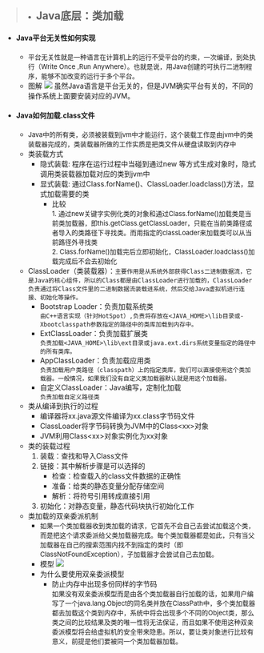 >- ## Java底层：类加载
>
  - #### Java平台无关性如何实现
    - <font size=2>平台无关性就是一种语言在计算机上的运行不受平台的约束，一次编译，到处执行（Write Once ,Run Anywhere）。也就是说，用Java创建的可执行二进制程序，能够不加改变的运行于多个平台。 </font>
    - 图解
     ![](http://wxf.zcoder.top/server/files/jvm.jpg)
     虽然Java语言是平台无关的，但是JVM确实平台有关的，不同的操作系统上面要安装对应的JVM。
  - #### Java如何加载.class文件
    - <font size=2>Java中的所有类，必须被装载到jvm中才能运行，这个装载工作是由jvm中的类装载器完成的，类装载器所做的工作实质是把类文件从硬盘读取到内存中</font>
    - 类装载方式
      - 隐式装载: 程序在运行过程中当碰到通过new 等方式生成对象时，隐式调用类装载器加载对应的类到jvm中
      - 显式装载: 通过Class.forName()、ClassLoader.loadclass()方法，显式加载需要的类
        - 比较  
          <font size=2>1. 通过new关键字实例化类的对象和通过Class.forName()加载类是当前类加载器，即this.getClass.getClassLoader，只能在当前类路径或者导入的类路径下寻找类。而用指定的classLoader来加载类可以从当前路径外寻找类</font>  
          <font size=2>2. Class.forName()加载完后立即初始化，ClassLoader.loadclass()加载完成后不会去初始化</font>
    - ClassLoader（类装载器）：`主要作用是从系统外部获得Class二进制数据流，它是Java的核心组件，所以的Class都是由ClassLoader进行加载的，ClassLoader负责通过将Class文件里的二进制数据流装载进系统，然后交给Java虚拟机进行连接、初始化等操作。`
      - Bootstrap Loader：负责加载系统类  
        `由C++语言实现（针对HotSpot）,负责将存放在<JAVA_HOME>\lib目录或-Xbootclasspath参数指定的路径中的类库加载到内存中。`
      - ExtClassLoader：负责加载扩展类  
        `负责加载<JAVA_HOME>\lib\ext目录或java.ext.dirs系统变量指定的路径中的所有类库。`
      - AppClassLoader：负责加载应用类  
        `负责加载用户类路径（classpath）上的指定类库，我们可以直接使用这个类加载器。一般情况，如果我们没有自定义类加载器默认就是用这个加载器。`
      - 自定义ClassLoader：Java编写，定制化加载  
        `负责加载自定义路径类`
    - 类从编译到执行的过程
      - 编译器将xx.java源文件编译为xx.class字节码文件
      - ClassLoader将字节码转换为JVM中的Class\<xx>对象
      - JVM利用Class\<xx>对象实例化为xx对象
    - 类的装载过程
      1. 装载：查找和导入Class文件
      2. 链接：其中解析步骤是可以选择的
          - 检查：检查载入的class文件数据的正确性
          - 准备：给类的静态变量分配存储空间
          - 解析：将符号引用转成直接引用
      3. 初始化：对静态变量，静态代码块执行初始化工作
    - 类加载的双亲委派机制
      - <font size=2>如果一个类加载器收到类加载的请求，它首先不会自己去尝试加载这个类，而是把这个请求委派给父类加载器完成。每个类加载器都是如此，只有当父加载器在自己的搜索范围内找不到指定的类时（即ClassNotFoundException），子加载器才会尝试自己去加载。</font>
      - 模型
      ![](http://wxf.zcoder.top/server/files/sqwtmx.png)
      - 为什么要使用双亲委派模型
        - 防止内存中出现多份同样的字节码  
          <font size=2>如果没有双亲委派模型而是由各个类加载器自行加载的话，如果用户编写了一个java.lang.Object的同名类并放在ClassPath中，多个类加载器都去加载这个类到内存中，系统中将会出现多个不同的Object类，那么类之间的比较结果及类的唯一性将无法保证，而且如果不使用这种双亲委派模型将会给虚拟机的安全带来隐患。所以，要让类对象进行比较有意义，前提是他们要被同一个类加载器加载。</font>
